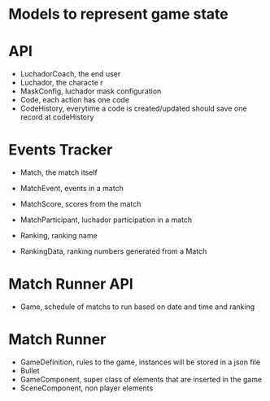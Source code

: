 # Models to represent game state 


# API
- LuchadorCoach, the end user
- Luchador, the characte	r
- MaskConfig, luchador mask configuration
- Code, each action has one code
- CodeHistory, everytime a code is created/updated should save one record at codeHistory

# Events Tracker
- Match, the match itself
- MatchEvent, events in a match
- MatchScore, scores from the match
- MatchParticipant, luchador participation in a match

- Ranking, ranking name
- RankingData, ranking numbers generated from a Match


# Match Runner API

- Game, schedule of matchs to run based on date and time and ranking

# Match Runner 

- GameDefinition, rules to the game, instances will be stored in a json file
- Bullet
- GameComponent, super class of elements that are inserted in the game
- SceneComponent, non player elements




